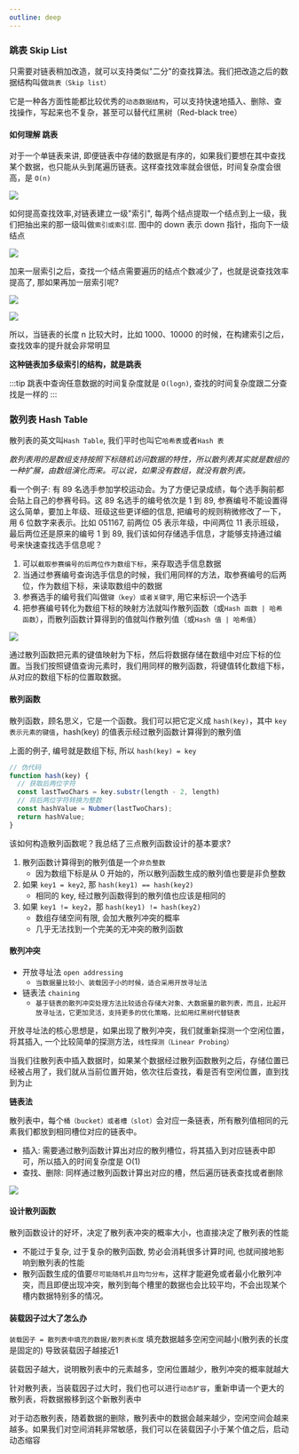 ```yaml
---
outline: deep
---
```


### 跳表 Skip List

只需要对链表稍加改造，就可以支持类似"二分"的查找算法。我们把改造之后的数据结构叫做`跳表（Skip list）`

它是一种各方面性能都比较优秀的`动态数据结构`，可以支持快速地插入、删除、查找操作，写起来也不复杂，甚至可以替代红黑树（Red-black tree）

#### 如何理解 跳表

对于一个单链表来讲, 即便链表中存储的数据是有序的，如果我们要想在其中查找某个数据，也只能从头到尾遍历链表。这样查找效率就会很低，时间复杂度会很高，是 `O(n)`

![](img/跳表_单链表.webp)

如何提高查找效率,对链表建立一级"索引", 每两个结点提取一个结点到上一级，我们把抽出来的那一级叫做`索引或索引层`. 图中的 down 表示 down 指针，指向下一级结点

![](img/first_index.webp)

加来一层索引之后，查找一个结点需要遍历的结点个数减少了，也就是说查找效率提高了, 那如果再加一层索引呢?

![](img/second_index.webp)

![](img/mul_index.webp)

所以，当链表的长度 n 比较大时，比如 1000、10000 的时候，在构建索引之后，查找效率的提升就会非常明显

**这种链表加多级索引的结构，就是跳表**

:::tip
跳表中查询任意数据的时间复杂度就是 `O(logn)`, 查找的时间复杂度跟二分查找是一样的
:::

### 散列表 Hash Table

散列表的英文叫`Hash Table`, 我们平时也叫它`哈希表`或者`Hash 表`

_散列表用的是数组支持按照下标随机访问数据的特性，所以散列表其实就是数组的一种扩展，由数组演化而来。可以说，如果没有数组，就没有散列表。_

看一个例子: 有 89 名选手参加学校运动会。为了方便记录成绩，每个选手胸前都会贴上自己的参赛号码。这 89 名选手的编号依次是 1 到 89, 参赛编号不能设置得这么简单，要加上年级、班级这些更详细的信息, 把编号的规则稍微修改了一下，用 6 位数字来表示。比如 051167, 前两位 05 表示年级，中间两位 11 表示班级，最后两位还是原来的编号 1 到 89, 我们该如何存储选手信息，才能够支持通过编号来快速查找选手信息呢？

1. 可以`截取参赛编号的后两位作为数组下标`，来存取选手信息数据
2. 当通过参赛编号查询选手信息的时候，我们用同样的方法，取参赛编号的后两位，作为数组下标，来读取数组中的数据
3. 参赛选手的编号我们叫做`键（key）或者关键字`, 用它来标识一个选手
4. 把参赛编号转化为数组下标的映射方法就叫作散列函数（或`Hash 函数 | 哈希函数`），而散列函数计算得到的值就叫作散列值（或`Hash 值 | 哈希值`）

![](img/hashtable.webp)

通过散列函数把元素的键值映射为下标，然后将数据存储在数组中对应下标的位置。当我们按照键值查询元素时，我们用同样的散列函数，将键值转化数组下标，从对应的数组下标的位置取数据。

#### 散列函数

散列函数，顾名思义，它是一个函数。我们可以把它定义成 `hash(key)`，其中 `key 表示元素的键值`，hash(key) 的值表示经过散列函数计算得到的散列值

上面的例子, 编号就是数组下标, 所以 `hash(key) = key`

```js
// 伪代码
function hash(key) {
  // 获取后两位字符
  const lastTwoChars = key.substr(length - 2, length)
  // 将后两位字符转换为整数
  const hashValue = Nubmer(lastTwoChars);
  return hashValue;
}
```

该如何构造散列函数呢？我总结了三点散列函数设计的基本要求?

1. 散列函数计算得到的散列值是一个`非负整数`
   - 因为数组下标是从 0 开始的，所以散列函数生成的散列值也要是非负整数
2. 如果 `key1 = key2`, 那 `hash(key1) == hash(key2)`
   - 相同的 key, 经过散列函数得到的散列值也应该是相同的
3. 如果 `key1 != key2`，那 `hash(key1) != hash(key2)`
   - 数组存储空间有限, 会加大散列冲突的概率
   - 几乎无法找到一个完美的无冲突的散列函数


#### 散列冲突

- 开放寻址法 `open addressing`
  - `当数据量比较小、装载因子小的时候，适合采用开放寻址法`
- 链表法 `chaining`
  - `基于链表的散列冲突处理方法比较适合存储大对象、大数据量的散列表，而且，比起开放寻址法，它更加灵活，支持更多的优化策略，比如用红黑树代替链表`

开放寻址法的核心思想是，如果出现了散列冲突，我们就重新探测一个空闲位置，将其插入, 一个比较简单的探测方法，`线性探测（Linear Probing）`

当我们往散列表中插入数据时，如果某个数据经过散列函数散列之后，存储位置已经被占用了，我们就从当前位置开始，依次往后查找，看是否有空闲位置，直到找到为止



**链表法**

散列表中，每个`桶（bucket）或者槽（slot）`会对应一条链表，所有散列值相同的元素我们都放到相同槽位对应的链表中。

- 插入: 需要通过散列函数计算出对应的散列槽位，将其插入到对应链表中即可，所以插入的时间复杂度是 O(1)
- 查找、删除: 同样通过散列函数计算出对应的槽，然后遍历链表查找或者删除



![](img/散列_链表.webp)

#### 设计散列函数

散列函数设计的好坏，决定了散列表冲突的概率大小，也直接决定了散列表的性能

- 不能过于复杂, 过于复杂的散列函数, 势必会消耗很多计算时间, 也就间接地影响到散列表的性能
- 散列函数生成的值要`尽可能随机并且均匀分布`，这样才能避免或者最小化散列冲突，而且即便出现冲突，散列到每个槽里的数据也会比较平均，不会出现某个槽内数据特别多的情况。


#### 装载因子过大了怎么办

`装载因子 = 散列表中填充的数据/散列表长度` 填充数据越多空闲空间越小(散列表的长度是固定的) 导致装载因子越接近1

装载因子越大，说明散列表中的元素越多，空闲位置越少，散列冲突的概率就越大

针对散列表，当装载因子过大时，我们也可以进行`动态扩容`，重新申请一个更大的散列表，将数据搬移到这个新散列表中

对于动态散列表，随着数据的删除，散列表中的数据会越来越少，空闲空间会越来越多。如果我们对空间消耗非常敏感，我们可以在装载因子小于某个值之后，启动动态缩容